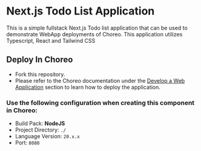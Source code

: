 # Next.js Todo List Application

This is a simple fullstack Next.js Todo list application that can be used to demonstrate WebApp deployments of Choreo. This application utilizes Typescript, React and Tailwind CSS

## Deploy In Choreo

- Fork this repository.
- Please refer to the Choreo documentation under the [Develop a Web Application](https://wso2.com/choreo/docs/develop-components/develop-a-web-application/) section to learn how to deploy the application.

### Use the following configuration when creating this component in Choreo:

- Build Pack: **NodeJS**
- Project Directory: `./`
- Language Version: `20.x.x`
- Port: `8080`
